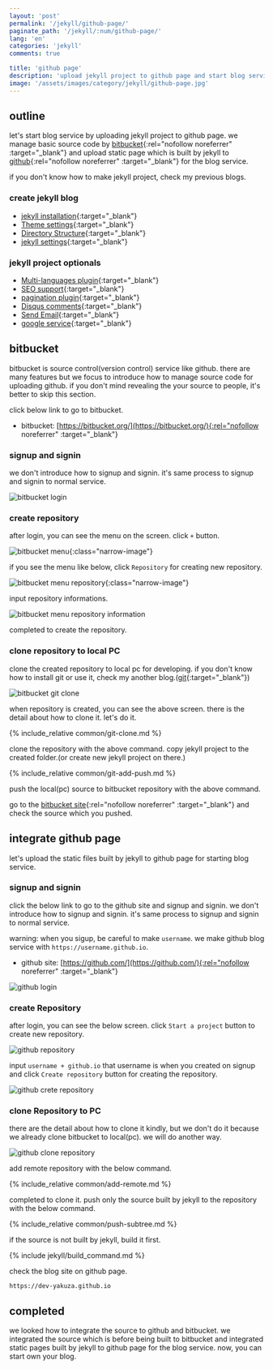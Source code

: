 ```yaml
---
layout: 'post'
permalink: '/jekyll/github-page/'
paginate_path: '/jekyll/:num/github-page/'
lang: 'en'
categories: 'jekyll'
comments: true

title: 'github page'
description: 'upload jekyll project to github page and start blog service.'
image: '/assets/images/category/jekyll/github-page.jpg'
---
```


## outline
let's start blog service by uploading jekyll project to github page.
we manage basic source code by [bitbucket](https://bitbucket.org/){:rel="nofollow noreferrer" :target="_blank"} and upload static page which is built by jekyll to [github](https://github.com/){:rel="nofollow noreferrer" :target="_blank"} for the blog service.

if you don't know how to make jekyll project, check my previous blogs.

### create jekyll blog
- [jekyll installation]({{site.url}}/{{page.categories}}/installation/){:target="_blank"}
- [Theme settings]({{site.url}}/{{page.categories}}/theme/){:target="_blank"}
- [Directory Structure]({{site.url}}/{{page.categories}}/directory_structure/){:target="_blank"}
- [jekyll settings]({{site.url}}/{{page.categories}}/configuration/){:target="_blank"}

### jekyll project optionals
- [Multi-languages plugin]({{site.url}}/{{page.categories}}/multi-languages-plugin/){:target="_blank"}
- [SEO support]({{site.url}}/{{page.categories}}/seo/){:target="_blank"}
- [pagination plugin]({{site.url}}/{{page.categories}}/pagination-plugin/){:target="_blank"}
- [Disqus comments]({{site.url}}/{{page.categories}}/disqus/){:target="_blank"}
- [Send Email]({{site.url}}/{{page.categories}}/send-email/){:target="_blank"}
- [google service]({{site.url}}/{{page.categories}}/google-service/){:target="_blank"}

## bitbucket
bitbucket is source control(version control) service like github. there are many features but we focus to introduce how to manage source code for uploading github. if you don't mind revealing the your source to people, it's better to skip this section.

click below link to go to bitbucket.

- bitbucket: [https://bitbucket.org/](https://bitbucket.org/){:rel="nofollow noreferrer" :target="_blank"}

### signup and signin
we don't introduce how to signup and signin. it's same process to signup and signin to normal service.

![bitbucket login](/assets/images/category/jekyll/github-page/bitbucket-login.png)

### create repository
after login, you can see the menu on the screen. click ```+``` button.

![bitbucket menu](/assets/images/category/jekyll/github-page/bitbucket-menu.png){:class="narrow-image"}

if you see the menu like below, click ```Repository``` for creating new repository.

![bitbucket menu repository](/assets/images/category/jekyll/github-page/bitbucket-menu-repository.png){:class="narrow-image"}

input repository informations.

![bitbucket menu repository information](/assets/images/category/jekyll/github-page/bitbucket-menu-repository-information.png)

completed to create the repository.

### clone repository to local PC
clone the created repository to local pc for developing. if you don't know how to install git or use it, check my another blog.([git]({{site.url}}/git/){:target="_blank"})

![bitbucket git clone](/assets/images/category/jekyll/github-page/bitbucket-git-clone.png)

when repository is created, you can see the above screen. there is the detail about how to clone it. let's do it.

{% include_relative common/git-clone.md %}

clone the repository with the above command. copy jekyll project to the created folder.(or create new jekyll project on there.)

{% include_relative common/git-add-push.md %}

push the local(pc) source to bitbucket repository with the above command.

go to the [bitbucket site](https://bitbucket.org/){:rel="nofollow noreferrer" :target="_blank"} and check the source which you pushed.

## integrate github page
let's upload the static files built by jekyll to github page for starting blog service.

### signup and signin
click the below link to go to the github site and signup and signin. we don't introduce how to signup and signin. it's same process to signup and signin to normal service.

warning: when you sigup, be careful to make ```username```. we make github blog service with ```https://username.github.io```.

- github site: [https://github.com/](https://github.com/){:rel="nofollow noreferrer" :target="_blank"}

![github login](/assets/images/category/jekyll/github-page/github-login.png)

### create Repository
after login, you can see the below screen. click ```Start a project``` button to create new repository.

![github repository](/assets/images/category/jekyll/github-page/github-repository.png)

input ```username + github.io``` that username is when you created on signup and click ```Create repository``` button for creating the repository.

![github crete repository](/assets/images/category/jekyll/github-page/github-create-repository.png)

### clone Repository to PC
there are the detail about how to clone it kindly, but we don't do it because we already clone bitbucket to local(pc). we will do another way.

![github clone repository](/assets/images/category/jekyll/github-page/github-clone-repository.png)

add remote repository with the below command.

{% include_relative common/add-remote.md %}

completed to clone it. push only the source built by jekyll to the repository with the below command.

{% include_relative common/push-subtree.md %}

if the source is not built by jekyll, build it first.

{% include jekyll/build_command.md %}

check the blog site on github page.

```
https://dev-yakuza.github.io
```

## completed
we looked how to integrate the source to github and bitbucket. we integrated the source which is before being built to bitbucket and integrated static pages built by jekyll to github page for the blog service. now, you can start own your blog.